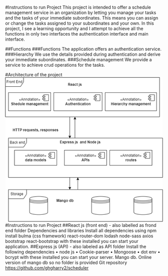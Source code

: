 #Instructions to run Project
This project is intended to offer a schedule management service in an organization by letting you manage your tasks and the tasks of your immediate subordinates. This means you can assign or change the tasks assigned to your subordinates and your own. In this project, I see a learning opportunity and I attempt to achieve all the functions in only two interfaces the authentication interface and main interface.

##Functions
###Functions
The application offers an authentication service.
###Hierarchy 
We use the details provided during authentication and derive your immediate subordinates.
###Schedule management
We provide a service to achieve crud operations for the tasks.

#Architecture of the project
![ARCHITECTURE!](architecture.png)
#Instructions to run Project
##React js (front end) - also labelled as frond end folder
Dependencies and libraries
Install all dependencies using npm install
bulma (css framework)
react-router-dom
lodash
node-sass
axios
bootstrap
react-bootstrap
with these installed you can start your application.
##Express js (API) - also labeled as API folder
Install the following dependencies
•	node js
•	Cookie-parser
•	Mongoose
•	dot env
•	bcrypt
with these installed you can start your server.
Mango db.
Online version of mango db so no folder is provided
Git repository 
https://github.com/ghgharry2/scheduler
